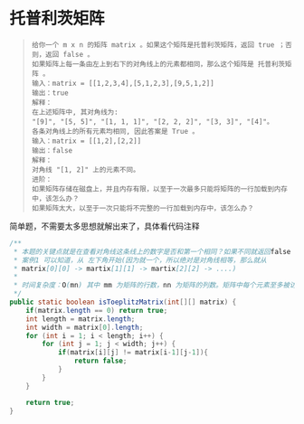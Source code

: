 # 托普利茨矩阵

> ```
> 给你一个 m x n 的矩阵 matrix 。如果这个矩阵是托普利茨矩阵，返回 true ；否则，返回 false 。
> 如果矩阵上每一条由左上到右下的对角线上的元素都相同，那么这个矩阵是 托普利茨矩阵 。
> 输入：matrix = [[1,2,3,4],[5,1,2,3],[9,5,1,2]]
> 输出：true
> 解释：
> 在上述矩阵中, 其对角线为:
> "[9]", "[5, 5]", "[1, 1, 1]", "[2, 2, 2]", "[3, 3]", "[4]"。
> 各条对角线上的所有元素均相同, 因此答案是 True 。
> 输入：matrix = [[1,2],[2,2]]
> 输出：false
> 解释：
> 对角线 "[1, 2]" 上的元素不同。
> 进阶：
> 如果矩阵存储在磁盘上，并且内存有限，以至于一次最多只能将矩阵的一行加载到内存中，该怎么办？
> 如果矩阵太大，以至于一次只能将不完整的一行加载到内存中，该怎么办？
> ```

简单题，不需要太多思想就解出来了，具体看代码注释

```java
/**
 * 本题的关键点就是在查看对角线这条线上的数字是否和第一个相同？如果不同就返回false
 * 案例1 可以知道，从 左下角开始(因为就一个，所以绝对是对角线相等，那么就从
 * matrix[0][0] -> martix[1][1] -> martix[2][2] -> ....)
 *
 * 时间复杂度：O(mn) 其中 mm 为矩阵的行数，nn 为矩阵的列数。矩阵中每个元素至多被访问两次。
 */
public static boolean isToeplitzMatrix(int[][] matrix) {
    if(matrix.length == 0) return true;
    int length = matrix.length;
    int width = matrix[0].length;
    for (int i = 1; i < length; i++) {
        for (int j = 1; j < width; j++) {
            if(matrix[i][j] != matrix[i-1][j-1]){
                return false;
            }
        }
    }

    return true;
}
```

